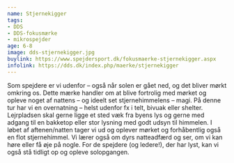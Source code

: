 ```yaml
---
name: Stjernekigger
tags:
- DDS
- DDS-fokusmærke
- mikrospejder
age: 6-8
image: dds-stjernekigger.jpg
buylink: https://www.spejdersport.dk/fokusmaerke-stjernekigger.aspx
infolink: https://dds.dk/index.php/maerke/stjernekigger
---
```

Som spejdere er vi udenfor – også når solen er gået ned, og det bliver mørkt omkring os. Dette mærke handler om at blive fortrolig med mørket og opleve noget af nattens – og ideelt set stjernehimmelens – magi. 
På denne tur har vi en overnatning – helst udenfor fx i telt, bivuak eller shelter. Lejrpladsen skal gerne ligge et sted væk fra byens lys og gerne med adgang til en bakketop eller stor lysning med godt udsyn til himmelen. I løbet af aftenen/natten tager vi ud og oplever mørket og forhåbentlig også en flot stjernehimmel. Vi lærer også om dyrs natteadfærd og ser, om vi kan høre eller få øje på nogle.
For de spejdere (og ledere!), der har lyst, kan vi også stå tidligt op og opleve solopgangen.